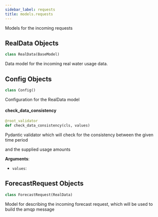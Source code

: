 ```yaml
---
sidebar_label: requests
title: models.requests
---
```


Models for the incoming requests


## RealData Objects

```python
class RealData(BaseModel)
```

Data model for the incoming real water usage data.


## Config Objects

```python
class Config()
```

Configuration for the RealData model


#### check\_data\_consistency

```python
@root_validator
def check_data_consistency(cls, values)
```

Pydantic validator which will check for the consistency between the given time period

and the supplied usage amounts

**Arguments**:

- `values`: 

## ForecastRequest Objects

```python
class ForecastRequest(RealData)
```

Model for describing the incoming forecast request, which will be used to build the amqp message


